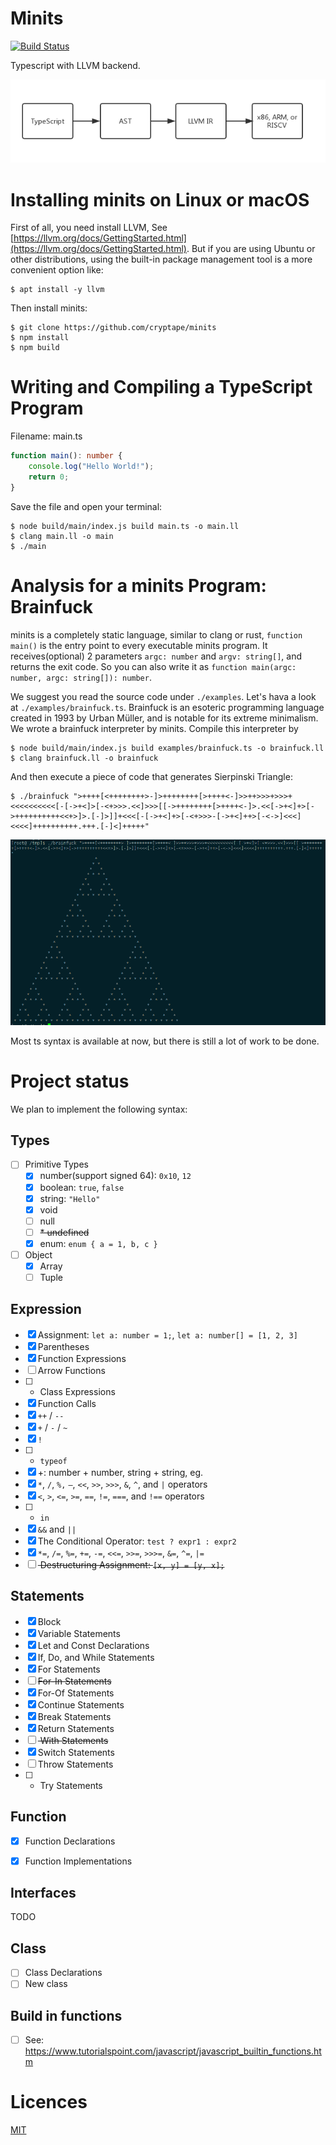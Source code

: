 # Minits

[![Build Status](https://travis-ci.org/cryptape/minits.svg?branch=master)](https://travis-ci.org/cryptape/minits)

Typescript with LLVM backend.

![img](/res/flow.png)

# Installing minits on Linux or macOS

First of all, you need install LLVM, See [https://llvm.org/docs/GettingStarted.html](https://llvm.org/docs/GettingStarted.html). But if you are using Ubuntu or other distributions, using the built-in package management tool is a more convenient option like:

```
$ apt install -y llvm
```

Then install minits:

```
$ git clone https://github.com/cryptape/minits
$ npm install
$ npm build
```

# Writing and Compiling a TypeScript Program

Filename: main.ts

```ts
function main(): number {
    console.log("Hello World!");
    return 0;
}
```

Save the file and open your terminal:

```
$ node build/main/index.js build main.ts -o main.ll
$ clang main.ll -o main
$ ./main
```

# Analysis for a minits Program: Brainfuck

minits is a completely static language, similar to clang or rust, `function main()` is the entry point to every executable minits program. It receives(optional) 2 parameters `argc: number` and `argv: string[]`, and returns the exit code. So you can also write it as `function main(argc: number, argc: string[]): number`.

We suggest you read the source code under `./examples`. Let's hava a look at `./examples/brainfuck.ts`. Brainfuck is an esoteric programming language created in 1993 by Urban Müller, and is notable for its extreme minimalism. We wrote a brainfuck interpreter by minits. Compile this interpreter by

```
$ node build/main/index.js build examples/brainfuck.ts -o brainfuck.ll
$ clang brainfuck.ll -o brainfuck
```

And then execute a piece of code that generates Sierpinski Triangle:

```
$ ./brainfuck ">++++[<++++++++>-]>++++++++[>++++<-]>>++>>>+>>>+<<<<<<<<<<[-[->+<]>[-<+>>>.<<]>>>[[->++++++++[>++++<-]>.<<[->+<]+>[->++++++++++<<+>]>.[-]>]]+<<<[-[->+<]+>[-<+>>>-[->+<]++>[-<->]<<<]<<<<]++++++++++.+++.[-]<]+++++"
```

![img](/res/brainfuck.png)

Most ts syntax is available at now, but there is still a lot of work to be done.

# Project status

We plan to implement the following syntax:

## Types

- [ ] Primitive Types
    - [x] number(support signed 64): `0x10`, `12`
    - [x] boolean: `true`, `false`
    - [x] string: `"Hello"`
    - [x] void
    - [ ] null
    - [ ] <del>* undefined</del>
    - [x] enum: `enum { a = 1, b, c }`
- [ ] Object
    - [x] Array
    - [ ] Tuple

## Expression

- [x] Assignment: `let a: number = 1;`, `let a: number[] = [1, 2, 3]`
- [x] Parentheses
- [x] Function Expressions
- [ ] Arrow Functions
- [ ] * Class Expressions
- [x] Function Calls
- [x] `++` / `--`
- [x] `+` / `-` / `~`
- [x] `!`
- [ ] * `typeof`
- [x] +: number + number, string + string, eg.
- [x] `*`, `/`, `%,` `–`, `<<`, `>>`, `>>>`, `&`, `^`, and `|` operators
- [x] `<`, `>`, `<=`, `>=`, `==`, `!=`, `===`, and `!==` operators
- [ ] * `in`
- [x] `&&` and `||`
- [x] The Conditional Operator: `test ? expr1 : expr2`
- [x] `*=`, `/=`, `%=`, `+=`, `-=`, `<<=`, `>>=`, `>>>=`, `&=`, `^=`, `|=`
- [ ] <del> Destructuring Assignment: `[x, y] = [y, x];` </del>

## Statements

- [x] Block
- [x] Variable Statements
- [x] Let and Const Declarations
- [x] If, Do, and While Statements
- [x] For Statements
- [ ] <del>For-In Statements</del>
- [x] For-Of Statements
- [x] Continue Statements
- [x] Break Statements
- [x] Return Statements
- [ ] <del> With Statements </del>
- [x] Switch Statements
- [ ] Throw Statements
- [ ] * Try Statements

## Function

- [x] Function Declarations
- [x] Function Implementations


## Interfaces

TODO

## Class

- [ ] Class Declarations
- [ ] New class

## Build in functions

- [ ] See: https://www.tutorialspoint.com/javascript/javascript_builtin_functions.htm

# Licences

[MIT](/LICENSE)
